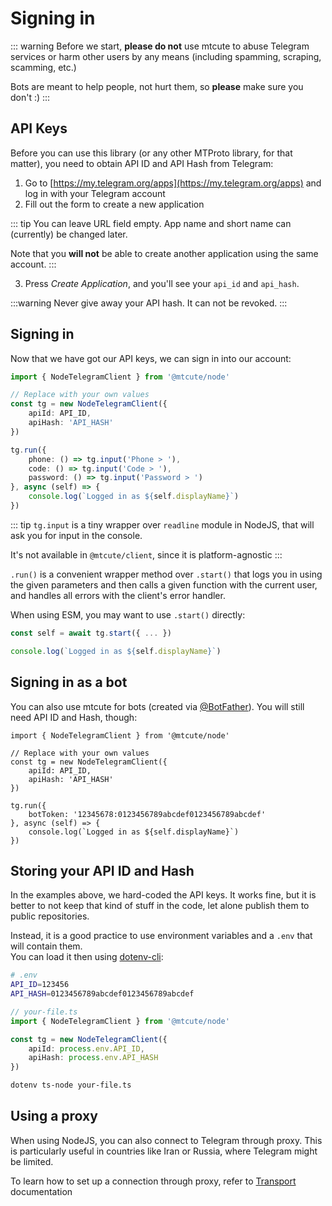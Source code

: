 # Signing in

::: warning
Before we start, **please do not** use mtcute to abuse Telegram services
or harm other users by any means (including spamming, scraping,
scamming, etc.)

Bots are meant to help people, not hurt them, so
**please** make sure you don't :)
:::


## API Keys

Before you can use this library (or any other MTProto library, for that matter),
you need to obtain API ID and API Hash from Telegram:

1. Go to [https://my.telegram.org/apps](https://my.telegram.org/apps)
   and log in with your Telegram account
2. Fill out the form to create a new application

::: tip
You can leave URL field empty.
App name and short name can (currently) be changed later.

Note that you **will not** be able to create
another application using the same account.
:::

3. Press *Create Application*, and you'll see your `api_id` and `api_hash`.

:::warning
Never give away your API hash. It can not be revoked.
:::

## Signing in

Now that we have got our API keys, we can sign in into our account:

```ts
import { NodeTelegramClient } from '@mtcute/node'

// Replace with your own values
const tg = new NodeTelegramClient({
    apiId: API_ID,
    apiHash: 'API_HASH'
})

tg.run({
    phone: () => tg.input('Phone > '),
    code: () => tg.input('Code > '),
    password: () => tg.input('Password > ')
}, async (self) => {
    console.log(`Logged in as ${self.displayName}`)
})
```

::: tip
`tg.input` is a tiny wrapper over `readline` module in NodeJS,
that will ask you for input in the console.

It's not available in `@mtcute/client`, since it is platform-agnostic
:::

`.run()` is a convenient wrapper method over `.start()` that logs you in using
the given parameters and then calls a given function with the current user, and 
handles all errors with the client's error handler.

When using ESM, you may want to use `.start()` directly:

```ts
const self = await tg.start({ ... })

console.log(`Logged in as ${self.displayName}`)
```

## Signing in as a bot

You can also use mtcute for bots (created via [@BotFather](https://t.me/BotFather)).
You will still need API ID and Hash, though:

```ts{10}
import { NodeTelegramClient } from '@mtcute/node'

// Replace with your own values
const tg = new NodeTelegramClient({
    apiId: API_ID,
    apiHash: 'API_HASH'
})

tg.run({
    botToken: '12345678:0123456789abcdef0123456789abcdef'
}, async (self) => {
    console.log(`Logged in as ${self.displayName}`)
})
```

## Storing your API ID and Hash

In the examples above, we hard-coded the API keys. It works
fine, but it is better to not keep that kind of stuff in the code,
let alone publish them to public repositories.

Instead, it is a good practice to use environment variables
and a `.env` that will contain them.  
You can load it then using [dotenv-cli](https://npmjs.org/package/dotenv-cli):

```bash
# .env
API_ID=123456
API_HASH=0123456789abcdef0123456789abcdef
```

```ts
// your-file.ts
import { NodeTelegramClient } from '@mtcute/node'

const tg = new NodeTelegramClient({
    apiId: process.env.API_ID,
    apiHash: process.env.API_HASH
})
```

```bash
dotenv ts-node your-file.ts
```

## Using a proxy

When using NodeJS, you can also connect to Telegram through proxy.
This is particularly useful in countries like Iran or Russia, where
Telegram might be limited.

To learn how to set up a connection through proxy,
refer to [Transport](../topics/transport.html#http-s-proxy-transport) documentation
